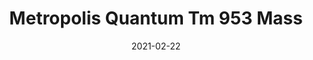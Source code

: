 ---
tags: 
  - "To Market"
  - "Rubber Flooring"
  - "Metropolis"
title: "Metropolis Quantum Tm 953 Mass"
designer: "To Market"
image_primary: "img/Quantum-TM953%20Mass.jpg"
href: "https://www.tomkt.com/atmosphere-metropolis-swatches"
description: "Straight%20Edge%20Tile%3A%2038%22%20x%2038%22%20Interlocking%20Tile%3A%2037%22%20x%2037%22"
category: "rubber-flooring-metropolis"
subtitle: ""
manufacturer: "ToMarket"
slug: "/manufacturers/tomarket/rubber-flooring-metropolis/to-market-metropolis-quantum-tm-953-mass"
date: "2021-02-22"
---